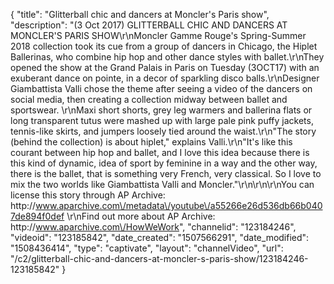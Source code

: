 {
    "title": "Glitterball chic and dancers at Moncler's Paris show",
    "description": "(3 Oct 2017) GLITTERBALL CHIC AND DANCERS AT MONCLER'S PARIS SHOW\r\nMoncler Gamme Rouge's Spring-Summer 2018 collection took its cue from a group of dancers in Chicago, the Hiplet Ballerinas, who combine hip hop and other dance styles with ballet.\r\nThey opened the show at the Grand Palais in Paris on Tuesday (3OCT17) with an exuberant dance on pointe, in a decor of sparkling disco balls.\r\nDesigner Giambattista Valli chose the theme after seeing a video of the dancers on social media, then creating a collection midway between ballet and sportswear. \r\nMaxi short shorts, grey leg warmers and ballerina flats or long transparent tutus were mashed up with large pale pink puffy jackets, tennis-like skirts, and jumpers loosely tied around the waist.\r\n\"The story (behind the collection) is about hiplet,\" explains Valli.\r\n\"It's like this courant between hip hop and ballet, and I love this idea because there is this kind of dynamic, idea of sport by feminine in a way and the other way, there is the ballet, that is something very French, very classical. So I love to mix the two worlds like Giambattista Valli and Moncler.\"\r\n\r\n\r\nYou can license this story through AP Archive: http:\/\/www.aparchive.com\/metadata\/youtube\/a55266e26d536db66b0407de894f0def \r\nFind out more about AP Archive: http:\/\/www.aparchive.com\/HowWeWork",
    "channelid": "123184246",
    "videoid": "123185842",
    "date_created": "1507566291",
    "date_modified": "1508436414",
    "type": "captivate",
    "layout": "channelVideo",
    "url": "\/c2\/glitterball-chic-and-dancers-at-moncler-s-paris-show\/123184246-123185842"
}